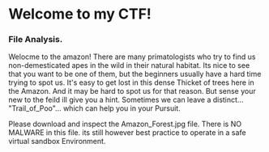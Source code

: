 # Welcome to my CTF!
### File Analysis.



Welocme to the amazon!
There are many primatologists who try to find us non-demesticated apes in the wild in their natural habitat.
Its nice to see that you want to be one of them, but the beginners usually have a hard time trying to spot us.
It's easy to get lost in this dense Thicket of trees here in the Amazon. And it may be hard to spot us for that reason.
But sense your new to the feild ill give you a hint. 
Sometimes we can leave a distinct... "Trail_of_Poo"... which can help you in your Pursuit.

Please download and inspect the Amazon_Forest.jpg file.
There is NO MALWARE in this file.
its still however best practice to operate in a safe virtual sandbox Environment.

